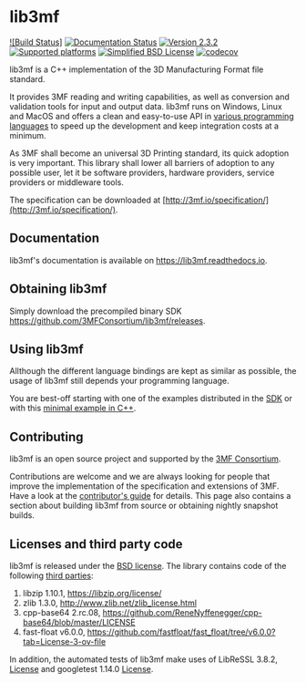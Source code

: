 # lib3mf

[![Build Status]](https://github.com/3MFConsortium/lib3mf/workflows/Build/badge.svg?branch=release%2F2.3.2)
[![Documentation Status](https://readthedocs.org/projects/lib3mf/badge/?version=master)](https://readthedocs.org/projects/lib3mf)
[![Version 2.3.2](https://img.shields.io/static/v1.svg?label=lib3mf&message=v2.3.2&color=green)]()
[![Supported platforms](https://img.shields.io/static/v1.svg?label=platform&message=windows%20%7C%20macos%20%7C%20linux&color=lightgrey)]()
[![Simplified BSD License](https://img.shields.io/static/v1.svg?label=license&message=BSD&color=green)](LICENSE)
[![codecov](https://codecov.io/gh/3MFConsortium/lib3mf/branch/develop/graph/badge.svg?token=3ARnBye33c)](https://codecov.io/gh/3MFConsortium/lib3mf)

lib3mf is a C++ implementation of the 3D Manufacturing Format file standard.

It provides 3MF reading and writing capabilities, as well as conversion and validation tools for input and output data.
lib3mf runs on Windows, Linux and MacOS and offers a clean and easy-to-use API in
[various programming languages](https://lib3mf.readthedocs.io/en/latest/#api-documentation)
to speed up the development and keep integration costs at a minimum.

As 3MF shall become an universal 3D Printing standard, its quick adoption is very important. 
This library shall lower all barriers of adoption to any possible user, let it be software 
providers, hardware providers, service providers or middleware tools.

The specification can be downloaded at
[http://3mf.io/specification/](http://3mf.io/specification/).


## Documentation
lib3mf's documentation is available on https://lib3mf.readthedocs.io.

## Obtaining lib3mf
Simply download the precompiled binary SDK https://github.com/3MFConsortium/lib3mf/releases.

## Using lib3mf
Allthough the different language bindings are kept as similar as possible,
the usage of lib3mf still depends your programming language.

You are best-off starting with one of the examples distributed in the [SDK](https://github.com/3MFConsortium/lib3mf/releases) or with this [minimal example in C++](SDK/Examples/CppDynamic/Source/ExtractInfo.cpp).

## Contributing
lib3mf is an open source project and supported by the [3MF Consortium](https://3mf.io/).

Contributions are welcome and we are always looking for people that improve the implementation of the specification and extensions of 3MF. Have a look at the [contributor's guide](CONTRIBUTING.md) for details.
This page also contains a section about building lib3mf from source or obtaining nightly snapshot builds.

## Licenses and third party code
lib3mf is released under the [BSD license](LICENSE). The library contains code of the following [third parties](SDK/Credits.txt):
1. libzip 1.10.1, https://libzip.org/license/
2. zlib 1.3.0, http://www.zlib.net/zlib_license.html
3. cpp-base64 2.rc.08, https://github.com/ReneNyffenegger/cpp-base64/blob/master/LICENSE
4. fast-float v6.0.0, https://github.com/fastfloat/fast_float/tree/v6.0.0?tab=License-3-ov-file

In addition, the automated tests of lib3mf make uses of LibReSSL 3.8.2, [License](https://github.com/libressl/openbsd/blob/master/src/lib/libssl/LICENSE) and googletest 1.14.0 [License](https://github.com/google/googletest/blob/main/LICENSE). 
